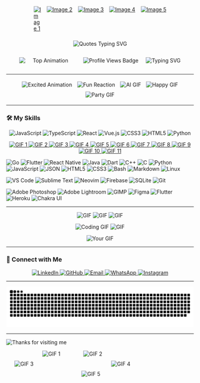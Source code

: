 <!-- Images taking full width with spacing -->
<div style="display:flex; flex-wrap:wrap; justify-content:center; gap:15px; padding:10px;">
  <a href="https://user-images.githubusercontent.com/74038190/212259377-06fca729-ae7a-480f-8aea-e67670108a1c.jpg" target="_blank">
    <img src="https://user-images.githubusercontent.com/74038190/212259377-06fca729-ae7a-480f-8aea-e67670108a1c.jpg" alt="Image 1" style="max-width:20px; width:20%; height:auto;"/>
  </a>
  <a href="https://user-images.githubusercontent.com/74038190/212259472-b30742fb-19dd-4258-80bf-05a56c9a352c.png" target="_blank">
    <img src="https://user-images.githubusercontent.com/74038190/212259472-b30742fb-19dd-4258-80bf-05a56c9a352c.png" alt="Image 2" style="max-width:150px; width:20%; height:auto;"/>
  </a>
  <a href="https://user-images.githubusercontent.com/74038190/213006207-f036aab8-ef1c-41ef-8a11-479ac0c7e1df.jpg" target="_blank">
    <img src="https://user-images.githubusercontent.com/74038190/213006207-f036aab8-ef1c-41ef-8a11-479ac0c7e1df.jpg" alt="Image 3" style="max-width:150px; width:20%; height:auto;"/>
  </a>
  <a href="https://user-images.githubusercontent.com/74038190/212907112-d360cd3f-bae2-42de-a41a-ca5622488e96.png" target="_blank">
    <img src="https://user-images.githubusercontent.com/74038190/212907112-d360cd3f-bae2-42de-a41a-ca5622488e96.png" alt="Image 4" style="max-width:150px; width:17%; height:auto;"/>
  </a>
  <a href="https://user-images.githubusercontent.com/74038190/216318921-21620ac8-e31f-42b0-b7dd-80ee2f424c2f.png" target="_blank">
    <img src="https://user-images.githubusercontent.com/74038190/216318921-21620ac8-e31f-42b0-b7dd-80ee2f424c2f.png" alt="Image 5" style="max-width:150px; width:20%; height:auto;"/>
  </a>
</div>






<p align="center">
  <img src="https://readme-typing-svg.herokuapp.com?font=Fira+Code&weight=600&size=22&duration=4000&pause=1000&color=00FF00&center=true&vCenter=true&multiline=true&width=800&height=80&lines=%22The+best+way+to+predict+the+future+is+to+create+it.%22;%22Keep+learning,+keep+building,+keep+growing." alt="Quotes Typing SVG"/>
</p>

<div align="center" style="display: flex; align-items: center; justify-content: center; gap: 20px;">
  <img src="https://user-images.githubusercontent.com/74038190/229223156-0cbdaba9-3128-4d8e-8719-b6b4cf741b67.gif" alt="Top Animation" width="30%" />
<!-- Profile Views Badge -->
<p align="center">
  <img src="https://komarev.com/ghpvc/?username=Tejagithub-1&style=flat&color=blueviolet" alt="Profile Views Badge" />
</p>
 
  <img src="https://readme-typing-svg.herokuapp.com?font=Righteous&size=35&duration=4000&pause=800&center=true&width=600&height=100&lines=Hi+There!+%F0%9F%91%8B;I'm+Raviteja+Gandrakota+%F0%9F%98%8E;AI%2FML+Enthusiast+%F0%9F%9A%80" alt="Typing SVG" />
</div>

---

<!-- GIF Row -->
<div align="center">
  <img src="https://media.giphy.com/media/WUlplcMpOCEmTGBtBW/giphy.gif" alt="Excited Animation" width="120" style="margin: 5px;" />
  <img src="https://media.giphy.com/media/du3J3cXyzhj75IOgvA/giphy.gif" alt="Fun Reaction" width="120" style="margin: 5px;" />
  <img src="https://media.giphy.com/media/eNAsjO55tPbgaor7ma/giphy.gif" alt="AI GIF" width="120" style="margin: 5px;" />
  <img src="https://media.giphy.com/media/KzJkzjggfGN5Py6nkT/giphy.gif" alt="Happy GIF" width="120" style="margin: 5px;" />
  <img src="https://media.giphy.com/media/IdyAQJVN2kVPNUrojM/giphy.gif" alt="Party GIF" width="120" style="margin: 5px;" />


</div>

---

<!-- Skills Section -->
### 🛠️ My Skills
<p align="center">
  <img src="https://cdn.jsdelivr.net/gh/devicons/devicon/icons/javascript/javascript-original.svg" alt="JavaScript" width="40" height="40"/>
  <img src="https://cdn.jsdelivr.net/gh/devicons/devicon/icons/typescript/typescript-original.svg" alt="TypeScript" width="40" height="40"/>
  <img src="https://cdn.jsdelivr.net/gh/devicons/devicon/icons/react/react-original.svg" alt="React" width="40" height="40"/>
  <img src="https://cdn.jsdelivr.net/gh/devicons/devicon/icons/vuejs/vuejs-original.svg" alt="Vue.js" width="40" height="40"/>
  <img src="https://cdn.jsdelivr.net/gh/devicons/devicon/icons/css3/css3-original.svg" alt="CSS3" width="40" height="40"/>
  <img src="https://cdn.jsdelivr.net/gh/devicons/devicon/icons/html5/html5-original.svg" alt="HTML5" width="40" height="40"/>
  <img src="https://cdn.jsdelivr.net/gh/devicons/devicon/icons/python/python-original.svg" alt="Python" width="40" height="40"/>
  <!-- GIF Links -->
<p align="center">
  <a href="https://user-images.githubusercontent.com/74038190/212280823-79088828-a258-4a4d-8d6c-96315d5a07af.gif" target="_blank">
    <img src="https://user-images.githubusercontent.com/74038190/212280823-79088828-a258-4a4d-8d6c-96315d5a07af.gif" alt="GIF 1" width="100"/>
  </a>
  <a href="https://user-images.githubusercontent.com/74038190/212280805-9bcb336b-8c55-46a8-abf8-ff286ab55472.gif" target="_blank">
    <img src="https://user-images.githubusercontent.com/74038190/212280805-9bcb336b-8c55-46a8-abf8-ff286ab55472.gif" alt="GIF 2" width="100"/>
  </a>
  <a href="https://user-images.githubusercontent.com/74038190/212281775-b468df30-4edc-4bf8-a4ee-f52e1aaddc86.gif" target="_blank">
    <img src="https://user-images.githubusercontent.com/74038190/212281775-b468df30-4edc-4bf8-a4ee-f52e1aaddc86.gif" alt="GIF 3" width="100"/>
  </a>
  <a href="https://user-images.githubusercontent.com/74038190/212281763-e6ecd7ef-c4aa-45b6-a97c-f33f6bb592bd.gif" target="_blank">
    <img src="https://user-images.githubusercontent.com/74038190/212281763-e6ecd7ef-c4aa-45b6-a97c-f33f6bb592bd.gif" alt="GIF 4" width="100"/>
  </a>
  <a href="https://user-images.githubusercontent.com/74038190/212281780-0afd9616-8310-46e9-a898-c4f5269f1387.gif" target="_blank">
    <img src="https://user-images.githubusercontent.com/74038190/212281780-0afd9616-8310-46e9-a898-c4f5269f1387.gif" alt="GIF 5" width="100"/>
  </a>
  <a href="https://user-images.githubusercontent.com/74038190/212257472-08e52665-c503-4bd9-aa20-f5a4dae769b5.gif" target="_blank">
    <img src="https://user-images.githubusercontent.com/74038190/212257472-08e52665-c503-4bd9-aa20-f5a4dae769b5.gif" alt="GIF 6" width="100"/>
  </a>
  <a href="https://user-images.githubusercontent.com/74038190/212257454-16e3712e-945a-4ca2-b238-408ad0bf87e6.gif" target="_blank">
    <img src="https://user-images.githubusercontent.com/74038190/212257454-16e3712e-945a-4ca2-b238-408ad0bf87e6.gif" alt="GIF 7" width="100"/>
  </a>
  <a href="https://user-images.githubusercontent.com/74038190/212257460-738ff738-247f-4445-a718-cdd0ca76e2db.gif" target="_blank">
    <img src="https://user-images.githubusercontent.com/74038190/212257460-738ff738-247f-4445-a718-cdd0ca76e2db.gif" alt="GIF 8" width="100"/>
  </a>
  <a href="https://user-images.githubusercontent.com/74038190/235294002-8aafea24-3179-45af-91d9-412ad7ff5359.gif" target="_blank">
    <img src="https://user-images.githubusercontent.com/74038190/235294002-8aafea24-3179-45af-91d9-412ad7ff5359.gif" alt="GIF 9" width="100"/>
  </a>
  <a href="https://user-images.githubusercontent.com/74038190/235294013-a33e5c43-a01c-43f6-b44d-a406d8b4ab75.gif" target="_blank">
    <img src="https://user-images.githubusercontent.com/74038190/235294013-a33e5c43-a01c-43f6-b44d-a406d8b4ab75.gif" alt="GIF 10" width="100"/>
  </a>
  <a href="https://user-images.githubusercontent.com/74038190/235294016-6556559a-ed58-4ca6-a4c9-c307cbe0b6b7.gif" target="_blank">
    <img src="https://user-images.githubusercontent.com/74038190/235294016-6556559a-ed58-4ca6-a4c9-c307cbe0b6b7.gif" alt="GIF 11" width="100"/>
  </a>
</p>

</p>

![Go](https://img.shields.io/badge/go-%2300ADD8.svg?style=for-the-badge&logo=go&logoColor=white)
![Flutter](https://img.shields.io/badge/Flutter-%2302569B.svg?style=for-the-badge&logo=flutter&logoColor=white)
![React Native](https://img.shields.io/badge/React_Native-%2320232a.svg?style=for-the-badge&logo=react&logoColor=%2361DAFB)
![Java](https://img.shields.io/badge/java-%23ED8B00.svg?style=for-the-badge&logo=openjdk&logoColor=white)
![Dart](https://img.shields.io/badge/dart-%230175C2.svg?style=for-the-badge&logo=dart&logoColor=white)
![C++](https://img.shields.io/badge/c++-%2300599C.svg?style=for-the-badge&logo=c%2B%2B&logoColor=white)
![C](https://img.shields.io/badge/C-%2300599C.svg?style=for-the-badge&logo=c&logoColor=white)
![Python](https://img.shields.io/badge/python-%2314354C.svg?style=for-the-badge&logo=python&logoColor=yellow)
![JavaScript](https://img.shields.io/badge/javascript-%23323330.svg?style=for-the-badge&logo=javascript&logoColor=%23F7DF1E)
![JSON](https://img.shields.io/badge/json-%23000000.svg?style=for-the-badge&logo=json&logoColor=white)
![HTML5](https://img.shields.io/badge/html5-%23E34F26.svg?style=for-the-badge&logo=html5&logoColor=white)
![CSS3](https://img.shields.io/badge/css3-%231572B6.svg?style=for-the-badge&logo=css3&logoColor=white)
![Bash](https://img.shields.io/badge/bash-%23121011.svg?style=for-the-badge&logo=gnu-bash&logoColor=white)
![Markdown](https://img.shields.io/badge/markdown-%23000000.svg?style=for-the-badge&logo=markdown&logoColor=white)
![Linux](https://img.shields.io/badge/linux-%23FCC624.svg?style=for-the-badge&logo=linux&logoColor=black)

![VS Code](https://img.shields.io/badge/Visual%20Studio%20Code-0078d7.svg?style=for-the-badge&logo=visual-studio-code&logoColor=white)
![Sublime Text](https://img.shields.io/badge/sublime_text-%23575757.svg?style=for-the-badge&logo=sublime-text&logoColor=important)
![Neovim](https://img.shields.io/badge/Neovim-%2357A143.svg?style=for-the-badge&logo=neovim&logoColor=white)
![Firebase](https://img.shields.io/badge/firebase-%23039BE5.svg?style=for-the-badge&logo=firebase)
![SQLite](https://img.shields.io/badge/sqlite-%2307405e.svg?style=for-the-badge&logo=sqlite&logoColor=white)
![Git](https://img.shields.io/badge/git-%23F05033.svg?style=for-the-badge&logo=git&logoColor=white)

![Adobe Photoshop](https://img.shields.io/badge/adobe_photoshop-%2331A8FF.svg?style=for-the-badge&logo=adobephotoshop&logoColor=white)
![Adobe Lightroom](https://img.shields.io/badge/adobe_lightroom-%23001E36.svg?style=for-the-badge&logo=adobelightroom&logoColor=white)
![GIMP](https://img.shields.io/badge/gimp-5C5543?style=for-the-badge&logo=gimp&logoColor=white)
![Figma](https://img.shields.io/badge/figma-%23F24E1E.svg?style=for-the-badge&logo=figma&logoColor=white)
![Flutter](https://img.shields.io/badge/flutter-%2302569B.svg?style=for-the-badge&logo=flutter&logoColor=white)
![Heroku](https://img.shields.io/badge/heroku-%23430098.svg?style=for-the-badge&logo=heroku&logoColor=white)
![Chakra UI](https://img.shields.io/badge/chakra--ui-%23319795.svg?style=for-the-badge&logo=chakraui&logoColor=white)

---

<!-- GIF Section -->
<p align="center">
<img src="https://user-images.githubusercontent.com/74038190/216644497-1951db19-8f3d-4e44-ac08-8e9d7e0d94a7.gif" alt="GIF" width="300"/>
  <img src="https://user-images.githubusercontent.com/74038190/219923809-b86dc415-a0c2-4a38-bc88-ad6cf06395a8.gif" alt="GIF" width="300"/>
<img src="https://user-images.githubusercontent.com/74038190/229223263-cf2e4b07-2615-4f87-9c38-e37600f8381a.gif" alt="GIF" width="300"/>
</p>

<p align="center">
  <img src="https://github.com/Xx-Ashutosh-xX/Xx-Ashutosh-xX/blob/master/assets/1936.gif" alt="Coding GIF" width="250"/>
  <img src="https://user-images.githubusercontent.com/74038190/212284119-fbfd994d-8c2a-4a07-a75f-84e513833c1c.gif" alt="GIF" width="200"/>

  <p align="center">
  <img src="https://user-images.githubusercontent.com/74038190/218265814-3084a4ba-809c-4135-afc0-8685d0f634b3.gif" alt="Your GIF" width="100"/>
</p>




</p>


---

<!-- Social Links -->
### 🔗 Connect with Me
<p align="center">
  <a href="https://www.linkedin.com/in/teja-ai-ml/" target="_blank">
    <img src="https://img.shields.io/badge/LinkedIn-0A66C2?style=flat&logo=linkedin&logoColor=white" alt="LinkedIn"/>
  </a>
  <a href="https://github.com/Tejagithub-1" target="_blank">
    <img src="https://img.shields.io/badge/GitHub-181717?style=flat&logo=github&logoColor=white" alt="GitHub"/>
  </a>
  <a href="mailto:gandrakotaraviteja091@gmail.com" target="_blank">
    <img src="https://img.shields.io/badge/Email-D14836?style=flat&logo=gmail&logoColor=white" alt="Email"/>
  </a>
  <a href="https://wa.me/916309380692" target="_blank">
    <img src="https://img.shields.io/badge/WhatsApp-25D366?style=flat&logo=whatsapp&logoColor=white" alt="WhatsApp"/>
  </a>
  <a href="https://www.instagram.com/tej_glorious64" target="_blank">
    <img src="https://img.shields.io/badge/Instagram-E4405F?style=flat&logo=instagram&logoColor=white" alt="Instagram"/>
  </a>
</p>


---

<!-- Contribution Snake -->
<div align="center">
  <img src="https://raw.githubusercontent.com/Platane/snk/output/github-contribution-grid-snake.svg" alt="GitHub contribution grid snake"/>
</div>

---

<!-- Workspace GIF -->


<!-- Thanks Banner -->
<img height="120" width="100%" alt="Thanks for visiting me" 
     src="https://raw.githubusercontent.com/BrunnerLivio/brunnerlivio/master/images/marquee.svg"/>
<div style="display:flex; gap:10px; justify-content:center; flex-wrap:wrap;">
  <img src="https://user-images.githubusercontent.com/74038190/213911110-aedbef38-a29f-4b6b-a65c-11608b4f75a5.gif" alt="GIF 1" width="100"/>
  <img src="https://user-images.githubusercontent.com/74038190/213911110-aedbef38-a29f-4b6b-a65c-11608b4f75a5.gif" alt="GIF 2" width="200"/>
  <img src="https://user-images.githubusercontent.com/74038190/213911110-aedbef38-a29f-4b6b-a65c-11608b4f75a5.gif" alt="GIF 3" width="250"/>
  <img src="https://user-images.githubusercontent.com/74038190/213911110-aedbef38-a29f-4b6b-a65c-11608b4f75a5.gif" alt="GIF 4" width="200"/>
  <img src="https://user-images.githubusercontent.com/74038190/213911110-aedbef38-a29f-4b6b-a65c-11608b4f75a5.gif" alt="GIF 5" width="100"/>
</div>



